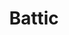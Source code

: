 ---
language: id
layout: product-item
title: Battic
description: Description in &amp; Battic
keyword: keyword in Battic
image: /images/Battic-Bush-Hammer-Scored-3mm-wesbite.jpg
sub-title: Battic
article-1: Any custom size upon order <br>Thickness &#58; 3/8″<br>Panel &#58; Bushhammer Scored 3 mm<br>Color &#58; Almond based with small flecks of seashells
title-right: Battic
article-right: Battic
title-2: Battic
article-2: Battic
article-3: Battic
alt-slide1: Battic
alt-slide2: Battic
alt-slide3: Battic
slide1: /images/Battic-Bush-Hammer-Scored-3mm-wesbite.jpg
slide2: /images/Battic-Bush-Hammer-Scored-3mm-wesbite.jpg
slide3: /images/Battic-Bush-Hammer-Scored-3mm-wesbite.jpg
---